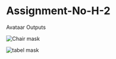 # Assignment-No-H-2
Avataar
Outputs

![Chair mask](https://github.com/user-attachments/assets/b5fcb498-8a4e-475b-bb7f-9d66c9de4a93)

![tabel mask](https://github.com/user-attachments/assets/6c9e36d7-6ea3-4ae5-bb2a-d5176d97f02f)
